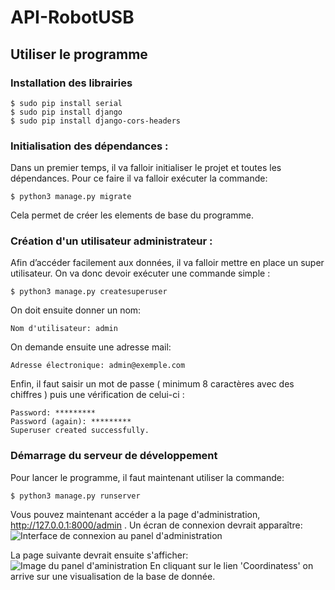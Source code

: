 # API-RobotUSB
## Utiliser le programme

### Installation des librairies

	$ sudo pip install serial 
	$ sudo pip install django
	$ sudo pip install django-cors-headers

###  Initialisation des dépendances : 
Dans un premier temps, il va falloir initialiser le projet et toutes les dépendances. Pour ce faire il va falloir exécuter la commande: 

    $ python3 manage.py migrate
Cela permet de créer les elements de base du programme.

### Création d'un utilisateur administrateur :
Afin d’accéder facilement aux données, il va falloir mettre en place un super utilisateur. On va donc devoir exécuter une commande simple :

	$ python3 manage.py createsuperuser

On doit ensuite donner un nom:

	Nom d'utilisateur: admin

On demande ensuite une adresse mail: 

	Adresse électronique: admin@exemple.com

Enfin, il faut saisir un mot de passe ( minimum 8 caractères avec des chiffres ) puis une vérification de celui-ci : 

	Password: *********
	Password (again): *********
	Superuser created successfully.

### Démarrage du serveur de développement

Pour lancer le programme, il faut maintenant utiliser la commande:

	$ python3 manage.py runserver

Vous pouvez maintenant accéder a la page d'administration, http://127.0.0.1:8000/admin . Un écran de connexion devrait apparaître: 
![Interface de connexion au panel d'administration](https://docs.djangoproject.com/fr/1.8/_images/admin01.png)

La page suivante devrait ensuite s'afficher:
![Image du panel d'aministration](https://i.ibb.co/KLn5Mg5/Capture-d-cran-de-2021-11-11-14-20-43.png)
En cliquant sur le lien 'Coordinatess' on arrive sur une visualisation de la base de donnée.
